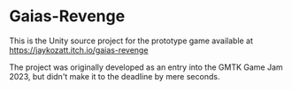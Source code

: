 # Gaias-Revenge
This is the Unity source project for the prototype game available at https://jaykozatt.itch.io/gaias-revenge

The project was originally developed as an entry into the GMTK Game Jam 2023, but didn't make it to the deadline by mere seconds.
